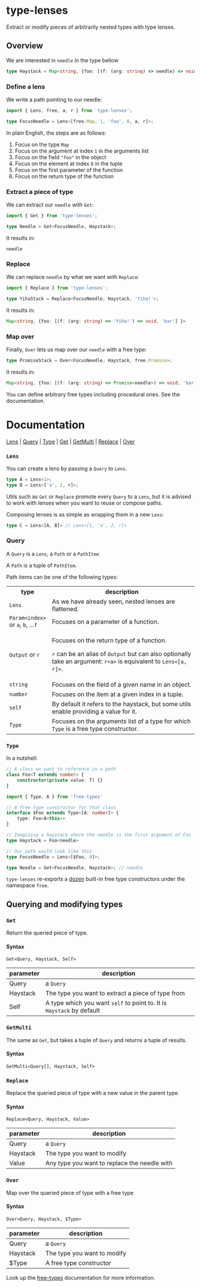 # type-lenses 

Extract or modify pieces of arbitrarily nested types with type lenses.

## Overview
We are interested in `needle` in the type bellow
```typescript
type Haystack = Map<string, {foo: [(f: (arg: string) => needle) => void, 'bar'] }>;
```

### Define a lens
We write a path pointing to our needle:
```typescript
import { Lens, free, a, r } from 'type-lenses';

type FocusNeedle = Lens<[free.Map, 1, 'foo', 0, a, r]>;
```
In plain English, the steps are as follows: 
1) Focus on the type `Map`
1) Focus on the argument at index `1` in the arguments list
1) Focus on the field `"foo"` in the object
1) Focus on the element at index `0` in the tuple
1) Focus on the first parameter of the function
1) Focus on the return type of the function

### Extract a piece of type
We can extract our `needle` with `Get`:
```typescript
import { Get } from 'type-lenses';

type Needle = Get<FocusNeedle, Haystack>;
```
It results in:
```
needle
```
### Replace
We can replace `needle` by what we want with `Replace`:
```typescript
import { Replace } from 'type-lenses';

type YihaStack = Replace<FocusNeedle, Haystack, 'Yiha!'>;
```
It results in:
```typescript
Map<string, {foo: [(f: (arg: string) => 'Yiha!') => void, 'bar'] }>
```
### Map over
Finally, `Over` lets us map over our `needle` with a free type:

```typescript
type PromiseStack = Over<FocusNeedle, Haystack, free.Promise>;
```
It results in:
```typescript
Map<string, {foo: [(f: (arg: string) => Promise<needle>) => void, 'bar'] }>
```
You can define arbitrary free types including procedural ones. See the documentation.

# Documentation

[Lens](#lens) | [Query](#Query) | [Type](#type) | [Get](#get) | [GetMulti](#getmulti) | [Replace](#replace) | [Over](#over)

### `Lens`
You can create a lens by passing a `Query` to `Lens`.

```typescript
type A = Lens<1>;
type B = Lens<['a', 2, r]>;
```

Utils such as `Get` or `Replace` promote every `Query` to a `Lens`, but it is advised to work with lenses when you want to reuse or compose paths.

Composing lenses is as simple as wrapping them in a new `Lens`:

```typescript
type C = Lens<[A, B]> // Lens<[1, 'a', 2, r]>
```

### Query

A `Query` is a `Lens`, a `Path` or a `PathItem`

A `Path` is a tuple of `PathItem`.

Path items can be one of the following types: 

<table>
<tr><th>type</th><th>description</th></tr>
<tr>
<td><code>Lens</code></td>
<td>As we have already seen, nested lenses are flattened.</td>
</tr>
<tr>
<td><code>Param<&#8288;index></code><br>or&nbsp;<code>a</code>,&nbsp;<code>b</code>,&nbsp;...<code>f</code></td>
<td>Focuses on a parameter of a function.</td>
</tr>
<tr>
<td><code>Output</code> or <code>r</code></td>
<td><p>Focuses on the return type of a function.

`r` can be an alias of `Output` but can also optionally take an argument: `r<a>` is equivalent to `Lens<[a, r]>`.</td>
</tr>
<tr>
<td><code>string</code></td>
<td>Focuses on the field of a given name in an object.</td>
</tr>
<tr>
<td><code>number</code></td>
<td>Focuses on the item at a given index in a tuple.</td>
</tr>
<tr>
<td><code>self</code></td>
<td>By default it refers to the haystack, but some utils enable providing a value for it.</td>
</tr>
<tr>
<td><code>Type</code></td>
<td>Focuses on the arguments list of a type for which <code>Type</code> is a free type constructor.</td>
</tr>
</table>

### `Type`

In a nutshell:

```typescript
// A class we want to reference in a path
class Foo<T extends number> {
    constructor(private value: T) {}
}

import { Type, A } from 'free-types'

// A free type constructor for that class
interface $Foo extends Type<[A: number]> {
    type: Foo<A<this>>
}

// Imagining a haystack where the needle is the first argument of Foo
type Haystack = Foo<needle>

// Our path would look like this
type FocusNeedle = Lens<[$Foo, 0]>;

type Needle = Get<FocusNeedle, Haystack>; // needle
```

`type-lenses` re-exports a [dozen](https://github.com/geoffreytools/free-types/blob/public/Documentation.md#free) built-in free type constructors under the namespace `free`.


## Querying and modifying types

### `Get`
Return the queried piece of type.

#### Syntax
`Get<Query, Haystack, Self>`

|parameter| description|
|-|-|
|Query| a `Query`
|Haystack| The type you want to extract a piece of type from
|Self| A type which you want `self` to point to. It is `Haystack` by default

### `GetMulti`
The same as `Get`, but takes a tuple of `Query` and returns a tuple of results.

#### Syntax
`GetMulti<Query[], Haystack, Self>`

### `Replace`

Replace the queried piece of type with a new value in the parent type.

#### Syntax
`Replace<Query, Haystack, Value>`

|parameter| description|
|-|-|
|Query| a `Query`
|Haystack| The type you want to modify
|Value | Any type you want to replace the needle with

### `Over`

Map over the queried piece of type with a free type

#### Syntax
`Over<Query, Haystack, $Type>`

|parameter| description|
|-|-|
|Query| a `Query`
|Haystack| The type you want to modify
|$Type | A free type constructor

Look up the [free-types](https://github.com/geoffreytools/free-types) documentation for more information.
